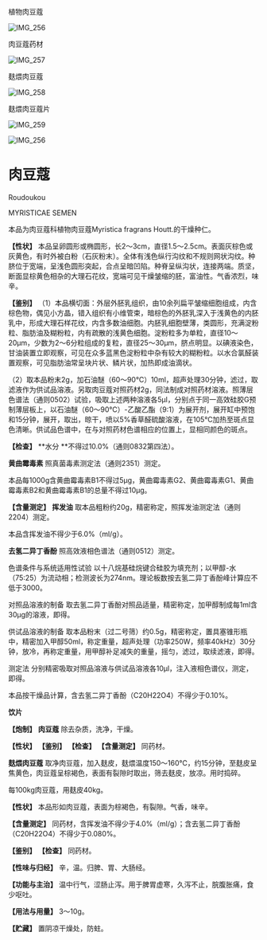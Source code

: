 植物肉豆蔻

![IMG_256](/medicine-image/rou-dou-kou/1.png)

肉豆蔻药材

![IMG_257](/medicine-image/rou-dou-kou/2.png)

麸煨肉豆蔻

![IMG_258](/medicine-image/rou-dou-kou/3.png)

麸煨肉豆蔻片

![IMG_259](/medicine-image/rou-dou-kou/4.png)

![IMG_256](/medicine-image/rou-dou-kou/5.png)

# ****肉豆蔻****

Roudoukou

MYRISTICAE SEMEN

本品为肉豆蔻科植物肉豆蔻Myristica fragrans Houtt.的干燥种仁。

**【性状】** 本品呈卵圆形或椭圆形，长2～3cm，直径1.5～2.5cm。表面灰棕色或灰黄色，有时外被白粉（石灰粉末）。全体有浅色纵行沟纹和不规则网状沟纹。种脐位于宽端，呈浅色圆形突起，合点呈暗凹陷。种脊呈纵沟状，连接两端。质坚，断面显棕黄色相杂的大理石花纹，宽端可见干燥皱缩的胚，富油性。气香浓烈，味辛。

**【鉴别】** （1）本品横切面：外层外胚乳组织，由10余列扁平皱缩细胞组成，内含棕色物，偶见小方晶，错入组织有小维管束，暗棕色的外胚乳深入于浅黄色的内胚乳中，形成大理石样花纹，内含多数油细胞。内胚乳细胞壁薄，类圆形，充满淀粉粒、脂肪油及糊粉粒，内有疏散的浅黄色细胞。淀粉粒多为单粒，直径10～20μm，少数为2～6分粒组成的复粒，直径25～30μm，脐点明显。以碘液染色，甘油装置立即观察，可见在众多蓝黑色淀粉粒中杂有较大的糊粉粒。以水合氯醛装置观察，可见脂肪油常呈块片状、鳞片状，加热即成油滴状。

（2）取本品粉末2g，加石油醚（60～90℃）10ml，超声处理30分钟，滤过，取滤液作为供试品溶液。另取肉豆蔻对照药材2g，同法制成对照药材溶液。照薄层色谱法（通则0502）试验，吸取上述两种溶液各5μl，分别点于同一高效硅胶G预制薄层板上，以石油醚（60～90℃）-乙酸乙酯（9:1）为展开剂，展开缸中预饱和15分钟，展开，取出，晾干，喷以5\%香草醛硫酸溶液，在105℃加热至斑点显色清晰。供试品色谱中，在与对照药材色谱相应的位置上，显相同颜色的斑点。

**【检查】** **水分 **不得过10.0\%（通则0832第四法）。

**黄曲霉毒素** 照真菌毒素测定法（通则2351）测定。

本品每1000g含黄曲霉毒素B1不得过5μg，黄曲霉毒素G2、黄曲霉毒素G1、黄曲霉毒素B2和黄曲霉毒素B1的总量不得过10μg。

**【含量测定】** **挥发油** 取本品粗粉约20g，精密称定，照挥发油测定法（通则2204）测定。

本品含挥发油不得少于6.0\%（ml/g）。

**去氢二异丁香酚** 照高效液相色谱法（通则0512）测定。

色谱条件与系统适用性试验 以十八烷基硅烷键合硅胶为填充剂；以甲醇-水（75:25）为流动相；检测波长为274nm。理论板数按去氢二异丁香酚峰计算应不低于3000。

对照品溶液的制备 取去氢二异丁香酚对照品适量，精密称定，加甲醇制成每1ml含30μg的溶液，即得。

供试品溶液的制备 取本品粉末（过二号筛）约0.5g，精密称定，置具塞锥形瓶中，精密加入甲醇50ml，称定重量，超声处理（功率250W，频率40kHz）30分钟，放冷，再称定重量，用甲醇补足减失的重量，摇匀，滤过，取续滤液，即得。

测定法 分别精密吸取对照品溶液与供试品溶液各10μl，注入液相色谱仪，测定，即得。

本品按干燥品计算，含去氢二异丁香酚（C20H22O4）不得少于0.10\%。

**饮片**

**【炮制】** **肉豆蔻** 除去杂质，洗净，干燥。

**【性状】** **【鉴别】** **【检查】** **【含量测定】** 同药材。

**麸煨肉豆蔻** 取净肉豆蔻，加入麸皮，麸煨温度150～160℃，约15分钟，至麸皮呈焦黄色，肉豆蔻呈棕褐色，表面有裂隙时取出，筛去麸皮，放凉。用时捣碎。

每100kg肉豆蔻，用麸皮40kg。

**【性状】** 本品形如肉豆蔻，表面为棕褐色，有裂隙。气香，味辛。

**【含量测定】** 同药材，含挥发油不得少于4.0\%（ml/g）；含去氢二异丁香酚（C20H22O4）不得少于0.080\%。

**【鉴别】** **【检查】** 同药材。

**【性味与归经】** 辛，温。归脾、胃、大肠经。

**【功能与主治】** 温中行气，涩肠止泻。用于脾胃虚寒，久泻不止，脘腹胀痛，食少呕吐。

**【用法与用量】** 3～10g。

**【贮藏】** 置阴凉干燥处，防蛀。